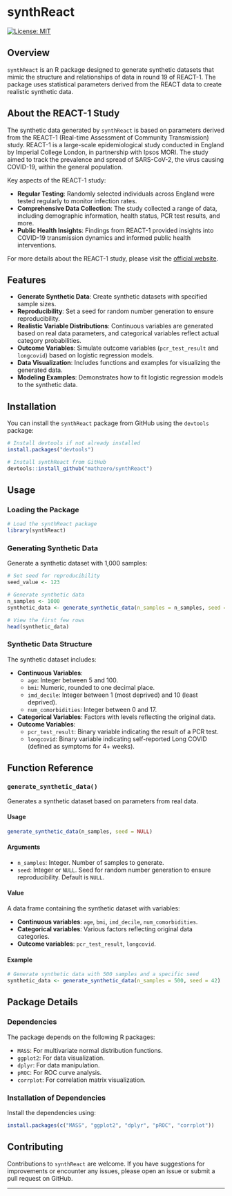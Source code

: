 # synthReact

[![License: MIT](https://img.shields.io/badge/License-MIT-blue.svg)](LICENSE)

## Overview

`synthReact` is an R package designed to generate synthetic datasets that mimic the structure and relationships of data in round 19 of REACT-1. 
The package uses statistical parameters derived from the REACT data to create realistic synthetic data.

## About the REACT-1 Study

The synthetic data generated by `synthReact` is based on parameters derived from the REACT-1 (Real-time Assessment of Community Transmission) study. 
REACT-1 is a large-scale epidemiological study conducted in England by Imperial College London, in partnership with Ipsos MORI. The study aimed to track the prevalence and spread of SARS-CoV-2, the virus causing COVID-19, within the general population.

Key aspects of the REACT-1 study:

- **Regular Testing**: Randomly selected individuals across England were tested regularly to monitor infection rates.
- **Comprehensive Data Collection**: The study collected a range of data, including demographic information, health status, PCR test results, and more.
- **Public Health Insights**: Findings from REACT-1 provided insights into COVID-19 transmission dynamics and informed public health interventions.

For more details about the REACT-1 study, please visit the [official website](https://www.imperial.ac.uk/medicine/research-and-impact/groups/react-study/studies/the-react-1-programme/).

## Features

- **Generate Synthetic Data**: Create synthetic datasets with specified sample sizes.
- **Reproducibility**: Set a seed for random number generation to ensure reproducibility.
- **Realistic Variable Distributions**: Continuous variables are generated based on real data parameters, and categorical variables reflect actual category probabilities.
- **Outcome Variables**: Simulate outcome variables (`pcr_test_result` and `longcovid`) based on logistic regression models.
- **Data Visualization**: Includes functions and examples for visualizing the generated data.
- **Modeling Examples**: Demonstrates how to fit logistic regression models to the synthetic data.

## Installation

You can install the `synthReact` package from GitHub using the `devtools` package:

```R
# Install devtools if not already installed
install.packages("devtools")

# Install synthReact from GitHub
devtools::install_github("mathzero/synthReact")
```



## Usage

### Loading the Package

```R
# Load the synthReact package
library(synthReact)
```

### Generating Synthetic Data

Generate a synthetic dataset with 1,000 samples:

```R
# Set seed for reproducibility
seed_value <- 123

# Generate synthetic data
n_samples <- 1000
synthetic_data <- generate_synthetic_data(n_samples = n_samples, seed = seed_value)

# View the first few rows
head(synthetic_data)
```

### Synthetic Data Structure

The synthetic dataset includes:

- **Continuous Variables**:
  - `age`: Integer between 5 and 100.
  - `bmi`: Numeric, rounded to one decimal place.
  - `imd_decile`: Integer between 1 (most deprived) and 10 (least deprived).
  - `num_comorbidities`: Integer between 0 and 17.
- **Categorical Variables**: Factors with levels reflecting the original data.
- **Outcome Variables**:
  - `pcr_test_result`: Binary variable indicating the result of a PCR test.
  - `longcovid`: Binary variable indicating self-reported Long COVID (defined as symptoms for 4+ weeks).



## Function Reference

### `generate_synthetic_data()`

Generates a synthetic dataset based on parameters from real data.

#### Usage

```R
generate_synthetic_data(n_samples, seed = NULL)
```

#### Arguments

- `n_samples`: Integer. Number of samples to generate.
- `seed`: Integer or `NULL`. Seed for random number generation to ensure reproducibility. Default is `NULL`.

#### Value

A data frame containing the synthetic dataset with variables:

- **Continuous variables**: `age`, `bmi`, `imd_decile`, `num_comorbidities`.
- **Categorical variables**: Various factors reflecting original data categories.
- **Outcome variables**: `pcr_test_result`, `longcovid`.

#### Example

```R
# Generate synthetic data with 500 samples and a specific seed
synthetic_data <- generate_synthetic_data(n_samples = 500, seed = 42)
```

## Package Details

### Dependencies

The package depends on the following R packages:

- `MASS`: For multivariate normal distribution functions.
- `ggplot2`: For data visualization.
- `dplyr`: For data manipulation.
- `pROC`: For ROC curve analysis.
- `corrplot`: For correlation matrix visualization.

### Installation of Dependencies

Install the dependencies using:

```R
install.packages(c("MASS", "ggplot2", "dplyr", "pROC", "corrplot"))
```

## Contributing

Contributions to `synthReact` are welcome. If you have suggestions for improvements or encounter any issues, please open an issue or submit a pull request on GitHub.



---
